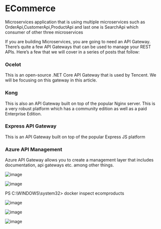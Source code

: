 # ECommerce

Microservices application that is using multiple microservices such as OrderApi,CustomerApi,ProductApi and last one is SearchApi which consumer of other three microservices

If you are building Microservices, you are going to need an API Gateway.
There’s quite a few API Gateways that can be used to manage your REST APIs. Here’s a few that we will cover in a series of posts that follow:

### Ocelot  
This is an open-source .NET Core API Gateway that is used by Tencent. We will be focusing on this gateway in this article.
### Kong 
This is also an API Gateway built on top of the popular Nginx server. This is a very robust platform which has a community edition as well as a paid Enterprise Edition.
### Express API Gateway
This is an API Gateway built on top of the popular Express JS platform
### Azure API Management 
Azure API Gateway allows you to create a management layer that includes documentation, api gateways etc. among other things.

![image](https://user-images.githubusercontent.com/91077428/147696657-15db8c8c-95a4-4595-b366-54ce059c8cae.png)

![image](https://user-images.githubusercontent.com/91077428/147697136-cd058e0b-dad0-45f4-855d-c1f948075758.png)

PS C:\WINDOWS\system32> docker inspect ecomproducts

![image](https://user-images.githubusercontent.com/91077428/147696902-7a359e43-5a02-4574-a125-5f713e13cc2a.png)

![image](https://user-images.githubusercontent.com/91077428/147696946-dc69d3bc-291f-4090-883e-808e5d5548e4.png)

![image](https://user-images.githubusercontent.com/91077428/147696998-dd11fcaf-43af-43c1-9f15-984739e67221.png)


